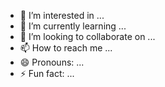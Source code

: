 
- 👀 I’m interested in ...
- 🌱 I’m currently learning ...
- 💞️ I’m looking to collaborate on ...
- 📫 How to reach me ...
- 😄 Pronouns: ...
- ⚡ Fun fact: ...

<!---
raju999ra/raju999ra is a ✨ special ✨ repository because its `README.md` (this file) appears on your GitHub profile.
You can click the Preview link to take a look at your changes.
--->
